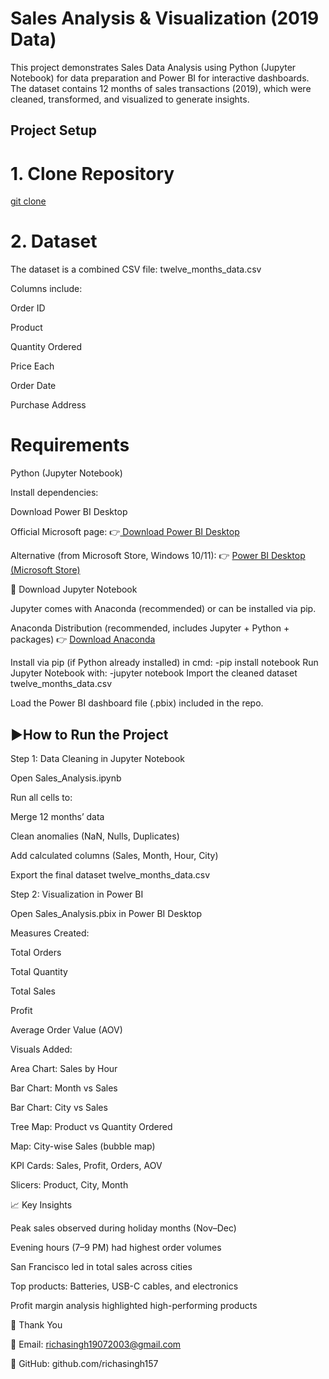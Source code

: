 # Sales Analysis & Visualization (2019 Data)

This project demonstrates Sales Data Analysis using Python (Jupyter Notebook) for data preparation and Power BI for interactive dashboards.
The dataset contains 12 months of sales transactions (2019), which were cleaned, transformed, and visualized to generate insights.

## Project Setup
# 1. Clone Repository
[git clone](https://github.com/richasingh157/Sales-Analysis-and-Visualization)


# 2. Dataset

The dataset is a combined CSV file: twelve_months_data.csv

Columns include:

Order ID

Product

Quantity Ordered

Price Each

Order Date

Purchase Address

# Requirements
Python (Jupyter Notebook)

Install dependencies:

Download Power BI Desktop

Official Microsoft page:
👉[ Download Power BI Desktop](https://www.microsoft.com/en-us/download)

Alternative (from Microsoft Store, Windows 10/11):
👉 [Power BI Desktop (Microsoft Store)](https://apps.microsoft.com/detail/9ntxr16hnw1t?hl=en-gb&gl=US)

🔹 Download Jupyter Notebook

Jupyter comes with Anaconda (recommended) or can be installed via pip.

Anaconda Distribution (recommended, includes Jupyter + Python + packages)
👉 [Download Anaconda](https://www.anaconda.com/download)

Install via pip (if Python already installed)
 in cmd:
 -pip install notebook
Run Jupyter Notebook with:
 -jupyter notebook
Import the cleaned dataset twelve_months_data.csv

Load the Power BI dashboard file (.pbix) included in the repo.

## ▶How to Run the Project
Step 1: Data Cleaning in Jupyter Notebook

Open Sales_Analysis.ipynb

Run all cells to:

Merge 12 months’ data

Clean anomalies (NaN, Nulls, Duplicates)

Add calculated columns (Sales, Month, Hour, City)

Export the final dataset twelve_months_data.csv

Step 2: Visualization in Power BI

Open Sales_Analysis.pbix in Power BI Desktop

Measures Created:

Total Orders

Total Quantity

Total Sales

Profit

Average Order Value (AOV)

Visuals Added:

Area Chart: Sales by Hour

Bar Chart: Month vs Sales

Bar Chart: City vs Sales

Tree Map: Product vs Quantity Ordered

Map: City-wise Sales (bubble map)

KPI Cards: Sales, Profit, Orders, AOV

Slicers: Product, City, Month

📈 Key Insights

Peak sales observed during holiday months (Nov–Dec)

Evening hours (7–9 PM) had highest order volumes

San Francisco led in total sales across cities

Top products: Batteries, USB-C cables, and electronics

Profit margin analysis highlighted high-performing products

🙌 Thank You

📧 Email: richasingh19072003@gmail.com

🐙 GitHub: github.com/richasingh157
